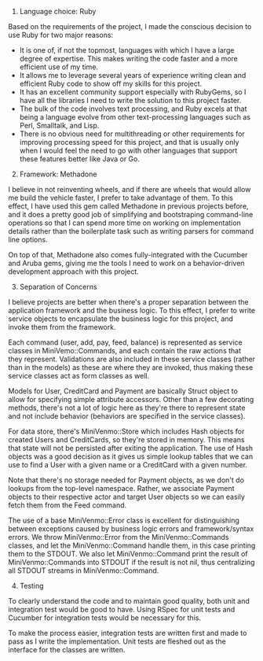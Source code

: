 1. Language choice: Ruby

  Based on the requirements of the project, I made the conscious decision to use Ruby for two major reasons:

  - It is one of, if not the topmost, languages with which I have a large degree of expertise.
    This makes writing the code faster and a more efficient use of my time.
  - It allows me to leverage several years of experience writing clean and efficient Ruby code to show off
    my skills for this project.
  - It has an excellent community support especially with RubyGems, so I have all the libraries I need to
    write the solution to this project faster.
  - The bulk of the code involves text processing, and Ruby excels at that being a language evolve from
    other text-processing languages such as Perl, Smalltalk, and Lisp.
  - There is no obvious need for multithreading or other requirements for improving processing speed for this project,
    and that is usually only when I would feel the need to go with other languages that support these features
    better like Java or Go.

2. Framework: Methadone

  I believe in not reinventing wheels, and if there are wheels that would allow me build the vehicle faster, I prefer
  to take advantage of them. To this effect, I have used this gem called Methadone in previous projects before, and
  it does a pretty good job of simplifying and bootstraping command-line operations so that I can spend more time
  on working on implementation details rather than the boilerplate task such as writing parsers for command line options.

  On top of that, Methadone also comes fully-integrated with the Cucumber and Aruba gems, giving me the tools I need to
  work on a behavior-driven development approach with this project.

3. Separation of Concerns

  I believe projects are better when there's a proper separation between the application framework and the business logic.
  To this effect, I prefer to write service objects to encapsulate the business logic for this project, and invoke them from the framework.

  Each command (user, add, pay, feed, balance) is represented as service classes in MiniVemo::Commands, and each contain the raw
  actions that they represent. Validations are also included in these service classes (rather than in the models) as
  these are where they are invoked, thus making these service classes act as form classes as well.

  Models for User, CreditCard and Payment are basically Struct object to allow for specifying simple attribute accessors. Other than
  a few decorating methods, there's not a lot of logic here as they're there to represent state and not include behavior (behaviors are
  specified in the service classes).

  For data store, there's MiniVenmo::Store which includes Hash objects for created Users and CreditCards, so they're stored in memory.
  This means that state will not be persisted after exiting the application. The use of Hash objects was a good decision as it gives
  us simple lookup tables that we can use to find a User with a given name or a CreditCard with a given number.

  Note that there's no storage needed for Payment objects, as we don't do lookups from the top-level namespace. Rather, we associate
  Payment objects to their respective actor and target User objects so we can easily fetch them from the Feed command.

  The use of a base MiniVenmo::Error class is excellent for distinguishing between exceptions caused by business logic errors and
  framework/syntax errors. We throw MiniVenmo::Error from the MiniVenmo::Commands classes, and let the MiniVenmo::Command handle
  them, in this case printing them to the STDOUT. We also let MiniVenmo::Command print the result of MiniVenmo::Commands into STDOUT
  if the result is not nil, thus centralizing all STDOUT streams in MiniVenmo::Command.

4. Testing

  To clearly understand the code and to maintain good quality, both unit and integration test would be good to have.
  Using RSpec for unit tests and Cucumber for integration tests would be necessary for this.

  To make the process easier, integration tests are written first and made to pass as I write the implementation. Unit tests are fleshed
  out as the interface for the classes are written.
